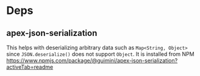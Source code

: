 # Deps

## apex-json-serialization

This helps with deserializing arbitrary data such as `Map<String, Object>` since `JSON.deserialize()` does not support `Object`.
It is installed from NPM https://www.npmjs.com/package/@guimini/apex-json-serialization?activeTab=readme
